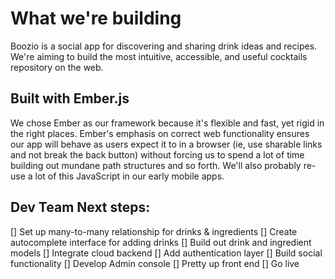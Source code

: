 # What we're building
Boozio is a social app for discovering and sharing drink ideas and recipes. We're aiming to build the most intuitive, accessible, and useful cocktails repository on the web.

## Built with Ember.js
We chose Ember as our framework because it's flexible and fast, yet rigid in the right places. Ember's emphasis on correct web functionality ensures our app will behave as users expect it to in a browser (ie, use sharable links and not break the back button) without forcing us to spend a lot of time building out mundane path structures and so forth. We'll also probably re-use a lot of this JavaScript in our early mobile apps.

## Dev Team Next steps:

[] Set up many-to-many relationship for drinks & ingredients
[] Create autocomplete interface for adding drinks
[] Build out drink and ingredient models
[] Integrate cloud backend
[] Add authentication layer
[] Build social functionality
[] Develop Admin console
[] Pretty up front end
[] Go live
